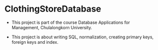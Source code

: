 # ClothingStoreDatabase
* This project is part of the course Database Applications for Management, Chulalongkorn University. 
- This project is about writing SQL, normalization, creating primary keys, foreign keys and index.
